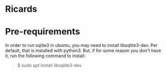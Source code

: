 # Ricards

# Pre-requirements
In order to run sqlite3 in ubuntu, you may need to install libsqlite3-dev. Per default, that is installed with python3. But, if for some reason you don't have it, run the following command to install:
> $ sudo apt install libsqlite3-dev

